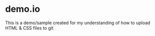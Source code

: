 # demo.io
This is a demo/sample created for my understanding of how to upload HTML &amp; CSS files to git

